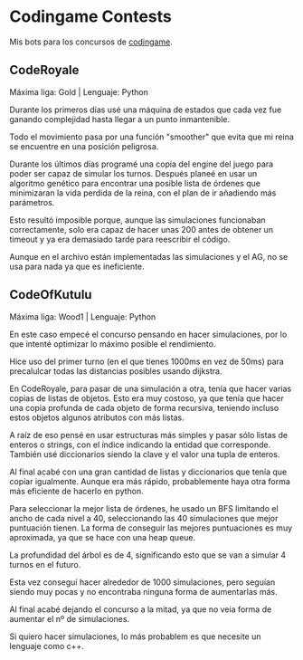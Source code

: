 # Codingame Contests

Mis bots para los concursos de [codingame](https://www.codingame.com/).

## CodeRoyale

Máxima liga: Gold | Lenguaje: Python

Durante los primeros días usé una máquina de estados que cada vez fue ganando complejidad hasta llegar a un punto inmantenible.

Todo el movimiento pasa por una función "smoother" que evita que mi reina se encuentre en una posición peligrosa.

Durante los últimos días programé una copia del engine del juego para poder ser capaz de simular los turnos. Después planeé en usar un algoritmo
genético para encontrar una posible lista de órdenes que minimizaran la vida perdida de la reina, con el plan de ir añadiendo más parámetros.

Esto resultó imposible porque, aunque las simulaciones funcionaban correctamente, solo era capaz de hacer unas 200 antes de obtener un timeout y
ya era demasiado tarde para reescribir el código.

Aunque en el archivo están implementadas las simulaciones y el AG, no se usa para nada ya que es ineficiente.

## CodeOfKutulu

Máxima liga: Wood1 | Lenguaje: Python

En este caso empecé el concurso pensando en hacer simulaciones, por lo que intenté optimizar lo máximo posible el rendimiento.

Hice uso del primer turno (en el que tienes 1000ms en vez de 50ms) para precalulcar todas las distancias posibles usando dijkstra.

En CodeRoyale, para pasar de una simulación a otra, tenía que hacer varias copias de listas de objetos. Esto era muy costoso, ya que tenía que
hacer una copia profunda de cada objeto de forma recursiva, teniendo incluso estos objetos algunos atributos con más listas.

A raíz de eso pensé en usar estructuras más simples y pasar sólo listas de enteros o strings, con el índice indicando la entidad que corresponde.
También usé diccionarios siendo la clave y el valor una tupla de enteros.

Al final acabé con una gran cantidad de listas y diccionarios que tenía que copiar igualmente. Aunque era más rápido, probablemente haya otra
forma más eficiente de hacerlo en python.

Para seleccionar la mejor lista de órdenes, he usado un BFS limitando el ancho de cada nivel a 40, seleccionando las 40 simulaciones que
mejor puntuación tienen. La forma de conseguir las mejores puntuaciones es muy aproximada, ya que se hace con una heap queue.

La profundidad del árbol es de 4, significando esto que se van a simular 4 turnos en el futuro.

Esta vez conseguí hacer alrededor de 1000 simulaciones, pero seguían siendo muy pocas y no encontraba ninguna forma de aumentarlas más.

Al final acabé dejando el concurso a la mitad, ya que no veia forma de aumentar el nº de simulaciones.

Si quiero hacer simulaciones, lo más probablem es que necesite un lenguaje como c++.
